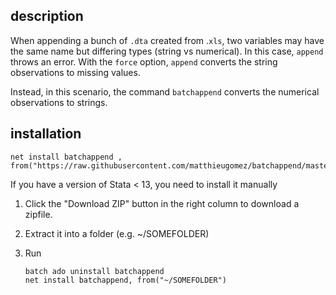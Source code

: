 ## description

When appending a bunch of `.dta` created from .`xls`, two variables may have the same name but differing types (string vs numerical). In this case, `append` throws an error. With the `force` option, `append` converts the string observations to missing values. 

Instead, in this scenario, the command `batchappend` converts the numerical observations to strings.

## installation

```
net install batchappend , from("https://raw.githubusercontent.com/matthieugomez/batchappend/master/")
```

If you have a version of Stata < 13, you need to install it manually

1. Click the "Download ZIP" button in the right column to download a zipfile. 
2. Extract it into a folder (e.g. ~/SOMEFOLDER)
3. Run

	```
	batch ado uninstall batchappend
	net install batchappend, from("~/SOMEFOLDER")
	```
